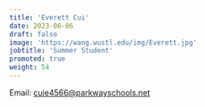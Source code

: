 ```yaml
---
title: 'Everett Cui'
date: 2023-06-06
draft: false
image: 'https://wang.wustl.edu/img/Everett.jpg'
jobtitle: 'Summer Student'
promoted: true
weight: 54
---
```

Email: cuie4566@parkwayschools.net
